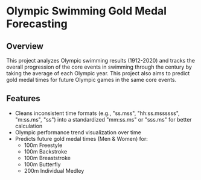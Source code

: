 # Olympic Swimming Gold Medal Forecasting

## Overview
This project analyzes Olympic swimming results (1912-2020) and tracks the overall progression of the core events in swimming through the century by taking the average of each Olympic year. This project also aims to predict gold medal times for future Olympic games in the same core events.

## Features
- Cleans inconsistent time formats (e.g., "ss.mss", "hh:ss.mssssss", "m:ss.ms", "ss") into a standardized "mm:ss.ms" or "sss.ms" for better calculation
- Olympic performance trend visualization over time
- Predicts future gold medal times (Men & Women) for:
    - 100m Freestyle
    - 100m Backstroke
    - 100m Breaststroke
    - 100m Butterfly
    - 200m Individual Medley